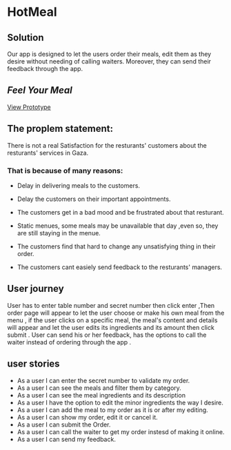 # HotMeal

## Solution

Our app is designed to let the users order their meals, edit them as they desire without needing of calling waiters. Moreover, they can send their feedback through the app.



## **_Feel Your Meal_**

[View Prototype](https://www.figma.com/proto/wNnEm89q827FnGPdOaJKK8/HotMeal?node-id=7%3A1&scaling=scale-down)

## The proplem statement:

There is not a real Satisfaction for the resturants' customers about the resturants' services in Gaza.

### That is because of many reasons:

- Delay in delivering meals to the customers.

- Delay the customers on their important appointments.

- The customers get in a bad mood and be frustrated about that resturant.

- Static menues, some meals may be unavailable that day ,even so, they are still staying in the menue.

- The customers find that hard to change any unsatisfying thing in their order.

- The customers cant easiely send feedback to the resturants' managers.

## User journey
  User has to enter table number and secret number then click enter ,Then order page will appear to let the user choose or make his own meal from the menu , if the user clicks on a specific meal, the meal's content and details will appear and let the user edits its ingredients and its amount then click submit .
  User can send his or her feedback, has the options to call the waiter instead of ordering through the app .

## user stories
  - As a user I can enter the secret number to validate my order.
  - As a user I can see the meals and filter them by category.
  - As a user I can see the meal ingredients and its description
  - As a user I have the option to edit the minor ingredients the way I desire.
  - As a user I can add the meal to my order as it is or after my editing.
  - As a user I can show my order, edit it or cancel it.
  - As a user I can submit the Order.
  - As a user I can call the waiter to get my order instesd of making it online.
  - As a user I can send my feedback. 